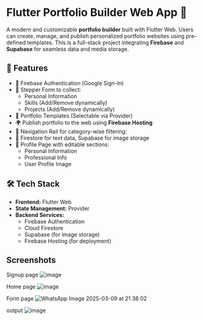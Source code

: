 # Flutter Portfolio Builder Web App 🚀

A modern and customizable **portfolio builder** built with Flutter Web. Users can create, manage, and publish personalized portfolio websites using pre-defined templates. This is a full-stack project integrating **Firebase** and **Supabase** for seamless data and media storage.

## 🌟 Features

- 🔐 Firebase Authentication (Google Sign-In)
- 📝 Stepper Form to collect:
  - Personal Information
  - Skills (Add/Remove dynamically)
  - Projects (Add/Remove dynamically)
- 🎨 Portfolio Templates (Selectable via Provider)
- 🌍 Publish portfolio to the web using **Firebase Hosting**
- 🧭 Navigation Rail for category-wise filtering:
- 📂 Firestore for text data, Supabase for image storage
- 📁 Profile Page with editable sections:
  - Personal Information
  - Professional Info
  - User Profile Image

## 🛠️ Tech Stack

- **Frontend:** Flutter Web
- **State Management:** Provider
- **Backend Services:**
  - Firebase Authentication
  - Cloud Firestore
  - Supabase (for image storage)
  - Firebase Hosting (for deployment)

## Screenshots


Signup page
![image](https://github.com/user-attachments/assets/727076d9-e463-4507-b4de-eb23d558058b)

Home page
![image](https://github.com/user-attachments/assets/1f3becb7-6471-45e7-be28-cd2b38ced735)

Form page
![WhatsApp Image 2025-03-09 at 21 38 02](https://github.com/user-attachments/assets/cc50c044-6991-4814-9779-313000e993df)

output
![image](https://github.com/user-attachments/assets/f509dfdc-8df3-454c-8ad0-ff79983efa4d)



